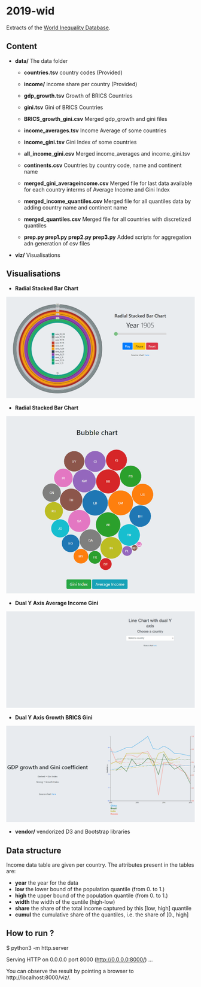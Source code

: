 # 2019-wid

Extracts of the [World Inequality Database](https://wid.world/).

## Content

* **data/** The data folder
	* **countries.tsv** country codes (Provided)
	* **income/** income share per country (Provided)

	* **gdp_growth.tsv** Growth of BRICS Countries
	* **gini.tsv** Gini of BRICS Countries
	* **BRICS_growth_gini.csv** Merged gdp_growth and gini files

	* **income_averages.tsv** Income Average of some countries
	* **income_gini.tsv** Gini Index of some countries
	* **all_income_gini.csv** Merged income_averages and income_gini.tsv

	* **continents.csv** Countries by country code, name and continent name
	
	* **merged_gini_averageincome.csv** Merged file for last data available for each country interms of Average Income and Gini Index
	* **merged_income_quantiles.csv** Merged file for all quantiles data by adding country name and continent name
	* **merged_quantiles.csv** Merged file for all countries with discretized quantiles

	* **prep.py prep1.py prep2.py prep3.py** Added scripts for aggregation adn generation of csv files

* **viz/** Visualisations

## Visualisations

 * **Radial Stacked Bar Chart**

![Gif of Radial Stacked Bar](./RadialStackedBar.gif)

 * **Radial Stacked Bar Chart**
 
![Gif of Bubble Chart Bar](./BubbleChartAvgIncomeGini.gif)

 * **Dual Y Axis Average Income Gini**
 
![Gif of Radial Stacked Bar](./TwoAxisAvgIncomeGini.gif)

 * **Dual Y Axis Growth BRICS Gini**
 
![Gif of Radial Stacked Bar](./TwoAxisBRICSGini.gif)

* **vendor/** vendorized D3 and Bootstrap libraries

## Data structure

Income data table are given per country.
The attributes present in the tables are:

* **year** the year for the data
* **low** the lower bound of the population quantile (from 0. to 1.)
* **high** the upper bound of the population quantile (from 0. to 1.)
* **width** the width of the quntile (high-low)
* **share** the share of the total income captured by this [low, high] quantile
* **cumul** the cumulative share of the quantiles, i.e. the share of [0., high]

## How to run ?

$ python3 -m http.server

Serving HTTP on 0.0.0.0 port 8000 (http://0.0.0.0:8000/) ...

You can observe the result by pointing a browser to http://localhost:8000/viz/.
